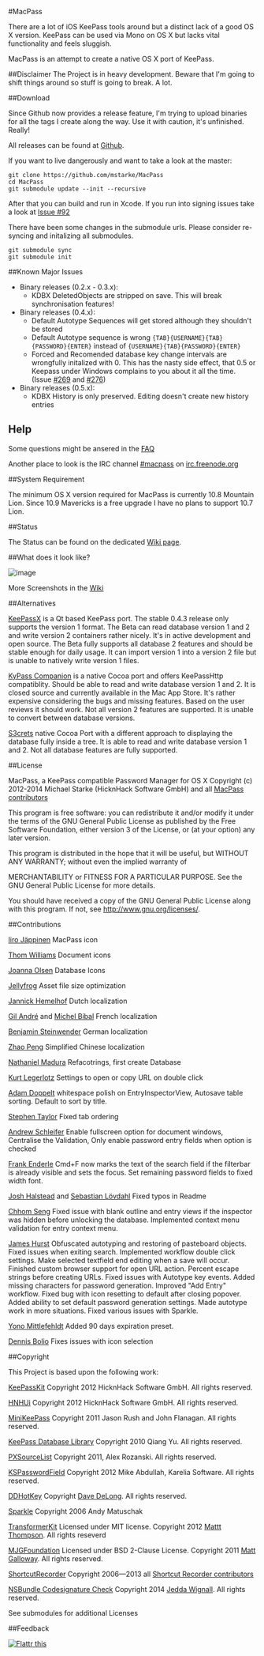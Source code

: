 #MacPass

There are a lot of iOS KeePass tools around but a distinct lack of a good OS X version.
KeePass can be used via Mono on OS X but lacks vital functionality and feels sluggish.

MacPass is an attempt to create a native OS X port of KeePass.

##Disclaimer
The Project is in heavy development. Beware that I'm going to shift things around so stuff is going to break. A lot.

##Download

Since Github now provides a release feature, I'm trying to upload binaries for all the tags I create along the way.
Use it with caution, it's unfinished. Really!

All releases can be found at [Github](https://github.com/mstarke/MacPass/releases).

If you want to live dangerously and want to take a look at the master:

    git clone https://github.com/mstarke/MacPass
    cd MacPass
    git submodule update --init --recursive

After that you can build and run in Xcode. If you run into signing issues take a look at [Issue #92](https://github.com/mstarke/MacPass/issues/92)

There have been some changes in the submodule urls. Please consider re-syncing and initalizing all submodules.

	git submodule sync
	git submodule init

##Known Major Issues

* Binary releases (0.2.x - 0.3.x):
  * KDBX DeletedObjects are stripped on save. This will break synchronisation features!
* Binary releases (0.4.x):
  * Default Autotype Sequences will get stored although they shouldn't be stored
  * Default Autotype sequence is wrong `{TAB}{USERNAME}{TAB}{PASSWORD}{ENTER}` instead of `{USERNAME}{TAB}{PASSWORD}{ENTER}`
  * Forced and Recomended database key change intervals are wrongfully initalized with 0. This has the nasty side effect, that 0.5 or Keepass under Windows complains to you about it all the time. (Issue [#269](https://github.com/mstarke/MacPass/issues/269) and [#276](https://github.com/mstarke/MacPass/issues/276))
* Binary releases (0.5.x):
  * KDBX History is only preserved. Editing doesn't create new history entries

## Help

Some questions might be ansered in the [FAQ](https://github.com/mstarke/MacPass/wiki/FAQ)

Another place to look is the IRC channel [#macpass](irc://irc.freenode.org/macpass) on [irc.freenode.org](irc://irc.freenode.org)

##System Requirement

The minimum OS X version required for MacPass is currently 10.8 Mountain Lion.
Since 10.9 Mavericks is a free upgrade I have no plans to support 10.7 Lion.

##Status

The Status can be found on the dedicated [Wiki page](https://github.com/mstarke/MacPass/wiki/Status).

##What does it look like?

![image](https://raw.github.com/mstarke/MacPass/master/Assets/Screenshots/MacPass.png)

More Screenshots in the [Wiki](https://github.com/mstarke/MacPass/wiki/Screenshots)

##Alternatives

[KeePassX](http://www.keepassx.org) is a Qt based KeePass port. The stable 0.4.3 release only supports the version 1 format. The Beta can read database version 1 and 2 and write version 2 containers rather nicely.
It's in active development and open source. The Beta fully supports all database 2 features and should be stable enough for daily usage. It can import version 1 into a version 2 file but is unable to natively write version 1 files.

[KyPass Companion](http://www.kyuran.be/logiciels/kypass4mac/) is a native Cocoa port and offers KeePassHttp compatiblity.
Should be able to read and write database version 1 and 2. It is closed source and currently available in the Mac App Store. It's rather expensive considering the bugs and missing features. Based on the user reviews it should work. Not all version 2 features are supported. It is unable to convert between database versions.

[S3crets](http://s3crets.com/en/help/) native Cocoa Port with a different approach to displaying the database fully inside a tree.
It is able to read and write database version 1 and 2. Not all database features are fully supported.

##License

MacPass, a KeePass compatible Password Manager for OS X
Copyright (c) 2012-2014  Michael Starke (HicknHack Software GmbH) and all [MacPass contributors](https://github.com/mstarke/MacPass/graphs/contributors)
  
This program is free software: you can redistribute it and/or modify
it under the terms of the GNU General Public License as published by
the Free Software Foundation, either version 3 of the License, or
(at your option) any later version.

This program is distributed in the hope that it will be useful,
but WITHOUT ANY WARRANTY; without even the implied warranty of

MERCHANTABILITY or FITNESS FOR A PARTICULAR PURPOSE.  See the
GNU General Public License for more details.

You should have received a copy of the GNU General Public License
along with this program.  If not, see <http://www.gnu.org/licenses/>.

##Contributions

[Iiro Jäppinen](https://iiro.jappinen.me) MacPass icon

[Thom Williams](https://github.com/thomscode) Document icons

[Joanna Olsen](https://github.com/JoannaOlsen) Database Icons

[Jellyfrog](https://github.com/Jellyfrog) Asset file size optimization

[Jannick Hemelhof](https://github.com/clone1612) Dutch localization

[Gil André](mailto:gil@panix.com) and [Michel Bibal](https://github.com/MBibal) French localization

[Benjamin Steinwender](https://github.com/auge) German localization

[Zhao Peng](patchao2000@gmail.com) Simplified Chinese localization

[Nathaniel Madura](mailto:nmadura@umich.edu) Refacotrings, first create Database 

[Kurt Legerlotz](https://github.com/lotz) Settings to open or copy URL on double click

[Adam Doppelt](mailto:amd@gurge.com) whitespace polish on EntryInspectorView, Autosave table sorting. Default to sort by title.

[Stephen Taylor](http://www.makegames.co.uk/) Fixed tab ordering

[Andrew Schleifer](mailto:me@andrewschleifer.name) Enable fullscreen option for document windows, Centralise the Validation, Only enable password entry fields when option is checked

[Frank Enderle](http://www.anamica.de/) Cmd+F now marks the text of the search field if the filterbar is already visible and sets the focus. Set remaining password fields to fixed width font.

[Josh Halstead](mailto:jhalstead85@gmail.com) and [Sebastian Lövdahl](https://github.com/slovdahl) Fixed typos in Readme

[Chhom Seng](https://github.com/cseng) Fixed issue with blank outline and entry views if the inspector was hidden before unlocking the database. Implemented context menu validation for entry context menu.

[James Hurst](https://github.com/jamesrhurst) Obfuscated autotyping and restoring of pasteboard objects. Fixed issues when exiting search. Implemented workflow double click settings. Make selected textfield end editing when a save will occur. Finished custom browser support for open URL action. Percent escape strings before creating URLs. Fixed issues with Autotype key events. Added missing characters for password generation. Improved "Add Entry" workflow. Fixed bug with icon resetting to default after closing popover. Added ability to set default password generation settings. Made autotype work in more situations. Fixed various issues with Sparkle. 

[Yono Mittlefehldt](https://twitter.com/yonomitt) Added 90 days expiration preset.

[Dennis Bolio](https://github.com/dennisbolio) Fixes issues with icon selection

##Copyright

This Project is based upon the following work:

[KeePassKit](https://github.com/mstarke/KeePassKit) Copyright 2012 HicknHack Software GmbH. All rights reserved.

[HNHUi](https://github.com/mstarke/HNHUi) Copyright 2012 HicknHack Software GmbH. All rights reserved.

[MiniKeePass](https://github.com/MiniKeePass/MiniKeePass) Copyright 2011 Jason Rush and John Flanagan. All rights reserved.

[KeePass Database Library](https://github.com/mpowrie/KeePassLib) Copyright 2010 Qiang Yu. All rights reserved.

[PXSourceList](https://github.com/Perspx/PXSourceList) Copyright 2011, Alex Rozanski. All rights reserved.

[KSPasswordField](https://github.com/karelia/SecurityInterface) Copyright 2012 Mike Abdullah, Karelia Software. All rights reserved.

[DDHotKey](https://github.com/davedelong/DDHotKey) Copyright [Dave DeLong](http://www.davedelong.com). All rights reserved.

[Sparkle](http://sparkle.andymatuschak.org) Copyright 2006 Andy Matuschak

[TransformerKit](https://github.com/mattt/TransformerKit) Licensed under MIT license. Copyright 2012 [Mattt Thompson](http://mattt.me/). All rights reseverd

[MJGFoundation](https://github.com/mstarke/MJGFoundation) Licensed under BSD 2-Clause License. Copyright 2011 [Matt Galloway](http://www.galloway.me.uk/). All rights reserved.

[ShortcutRecorder](http://wafflesoftware.net/shortcut/) Copyright 2006—2013 all [Shortcut Recorder contributors](http://wafflesoftware.net/shortcut/contributors/) 

[NSBundle Codesignature Check](http://jedda.me/2012/03/verifying-plugin-bundles-using-code-signing/) Copyright 2014 [Jedda Wignall](http://jedda.me). All rights reserved.

See submodules for additional Licenses

##Feedback

[![Flattr this](http://api.flattr.com/button/flattr-badge-large.png)](http://flattr.com/thing/1550529/mstarkeMacPass-on-GitHub)
